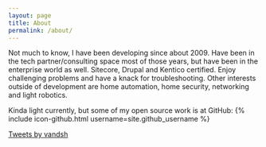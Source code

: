```yaml
---
layout: page
title: About
permalink: /about/
---
```


Not much to know, I have been developing since about 2009.
Have been in the tech partner/consulting space most of those years, but have been in the enterprise world as well. Sitecore, Drupal and Kentico certified.  Enjoy challenging problems and have a knack for troubleshooting. Other interests outside of development are home automation, home security, networking and light robotics.


Kinda light currently, but some of my open source work is at GitHub:
{% include icon-github.html username=site.github_username %}

<a class="twitter-timeline" data-height="500" data-theme="light" href="https://twitter.com/vandsh?ref_src=twsrc%5Etfw">Tweets by vandsh</a> <script async src="https://platform.twitter.com/widgets.js" charset="utf-8"></script>
